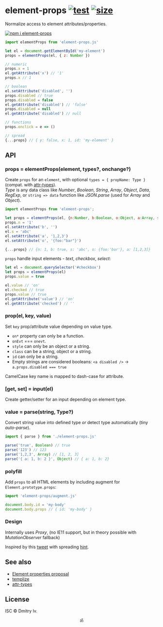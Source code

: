 # element-props <!--[![status](https://travis-ci.org/spectjs/element-props.svg)](https://travis-ci.org/spectjs/element-props)--> [![test](https://github.com/spectjs/element-props/actions/workflows/test.yml/badge.svg)](https://github.com/spectjs/element-props/actions/workflows/test.yml) [![size](https://img.shields.io/bundlephobia/minzip/element-props?label=size)](https://bundlephobia.com/result?p=element-props)

Normalize access to element attributes/properties.

[![npm i element-props](https://nodei.co/npm/element-props.png?mini=true)](https://nodei.co/npm/element-props/)

```js
import elementProps from 'element-props.js'

let el = document.getElementById('my-element')
props = elementProps(el, { z: Number })

// numeric
props.x = 1
el.getAttribute('x') // '1'
props.x // 1

// boolean
el.setAttribute('disabled', '')
props.disabled // true
props.disabled = false
el.getAttribute('disabled') // 'false'
props.disabled = null
el.getAttribute('disabled') // null

// functions
props.onclick = e => ()

// spread
{...props} // { y: false, x: 1, id: 'my-element' }
```

## API

### props = elementProps(element, types?, onchange?)

Create `props` for an `element`, with optional `types = { propName: Type }` (compat. with [attr-types](https://github.com/qwtel/attr-types)).<br/>
_Type_ is any data class like _Number_, _Boolean_, _String_, _Array_, _Object_, _Data_, _RegExp_, or `string => data` function like _JSON.parse_ (used for _Array_ and _Object_).

```js
import elementProps from 'element-props';

let props = elementProps(el, {n:Number, b:Boolean, o:Object, a:Array, s:String, d:Date}, (key, val) => {})
props.n = '1'
el.setAttribute('b', '')
el.s = 'abc'
el.setAttribute('a', '1,2,3')
el.setAttribute('o', '{foo:"bar"}')

{...props} // {n: 1, b: true, s: 'abc', o: {foo:'bar'}, a: [1,2,3]}
```

`props` handle input elements - _text_, _checkbox_, _select_:

```js
let el = document.querySelector('#checkbox')
let props = elementProps(el)
props.value = true

el.value // 'on'
el.checked // true
props.value // true
el.getAttribute('value') // 'on'
el.getAttribute('checked') // ''
```

### prop(el, key, value)

Set `key` prop/attribute value depending on value type.

* `on*` property can only be a function.
* `onEvt` === `onevt`.
* `style` can only be an object or a string.
* `class` can be a string, object or a string.
* `id` can only be a string.
* Empty strings are considered booleans: `<a disabled />` → `a.props.disabled === true`

CamelCase key name is mapped to dash-case for attribute.

### [get, set] = input(el)

Create getter/setter for an input depending on element type.

### value = parse(string, Type?)

Convert string value into defined type _or_ detect type automatically (tiny _auto-parse_).

```js
import { parse } from './element-props.js'

parse('true', Boolean) // true
parse('123') // 123
parse('1,2,3', Array) // [1, 2, 3]
parse('{ a: 1, b: 2 }', Object) // { a: 1, b: 2}
```


### polyfill

Add `props` to all HTML elements by including augment for `Element.prototype.props`:

```js
import 'element-props/augment.js'

document.body.id = 'my-body'
document.body.props // { id: 'my-body' }
```

### Design

Internally uses _Proxy_, (no IE11 support, but in theory possible with  _MutationObserver_ fallback)

Inspired by this [tweet](https://twitter.com/WebReflection/status/1260948278977409026?s=20) with spreading [hint](https://github.com/tc39/proposal-object-rest-spread/issues/69#issuecomment-633232470).

## See also

* [Element properties proposal](https://github.com/developit/unified-element-properties-proposal)
* [templize](https://github.com/spectjs/templize)
* [attr-types](https://github.com/qwtel/attr-types)

## License

ISC © Dmitry Iv.

<p align="center">ॐ</p>

